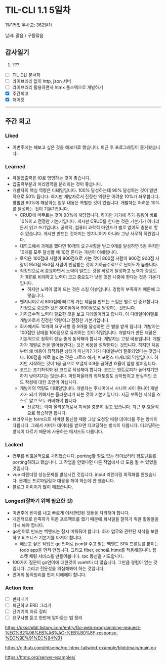 # TIL-CLI 1.1 5일차

1일1커밋 무사고: 362일차

날씨: 맑음 / 구름많음

## 감사일기

1. ???

- [ ] TIL-CLI 문서화
- [ ] 라이브러리 없이 http, json 서버
- [ ] 라이브러리 활용하면서 htmx 풀스택으로 개발하기
- [x] 주간회고
- [x] 해어컷

---

## 주간 회고

### Liked

- 이번주에는 해보고 싶은 것을 해보기로 했습니다. 퇴근 후 프로그래밍이 즐거웠습니다.

### Learned

- 파일입출력은 IO로 명명하는 것이 좋습니다.
- 입출력부분과 처리영역을 분리하는 것이 좋습니다.
- 개발자의 핵심 역량은 디테일입니다. 100% 달성하는데 90% 달성하는 것이 일반적으로 50% 듭니다. 하지만 개발자로서 진정한 역량은 어려운 10%가 좌우합니다. 평범한 90%에 해당하는 업무 내용은 특별한 것이 없습니다. 개발자는 어려운 10%를 달성하는 것이 기본기입니다.
  - CRUD에 머무르는 것이 90%에 해당합니다. 하지만 거기에 추가 응용이 바로 10%이고 전정한 기본기입니다. 게시판 CRUD를 한다는 것은 기본기가 아니라 문서 읽고 쓰기입니다. 공학적, 컴퓨터 과학적 마인드가 별로 없어도 충분히 할 수 있습니다. 게시판 만드는 것까지는 엔지니어가 아니라 그냥 사무직 직원입니다.
  - 대학교에서 과제를 했다면 10개의 요구사항을 받고 9개를 달성하면 5점 주지만 10개를 모두 달성할 때 10점 준다는 개념이 이해됩니다.
  - 토익은 100점대 사람이 800점으로 가는 것이 800점 사람이 900점 900점 사람이 950점 950점 사람이 만점받는 것이 기하급수적으로 난이도가 높습니다.
  - 직장인으로서 중요하면서 노력이 덜드는 것을 빠르게 달성하고 노력과 중요도가 1대1로 비례하고 노력이 크고 중요도가 낮은 것은 나중에 한다는 것은 기본기입니다.
    - 하지만 노력이 많이 드는 것은 스킬 이슈입니다. 경험이 부족하기 때문에 그렇습니다.
  - 엔지니어로서 800점에 빠르게 가는 제품을 만드는 스킬은 별로 안 중요합니다. 진정으로 중요한 것은 800점에서 900점으로 달성하는 것입니다.
  - 기하급수적 노력이 필요한 것을 보고 디테일이라고 합니다. 이 디테일이야말로 개발자로서 진정한 역량이고 전정한 기본기입니다.
  - 회사에서도 10개의 요구사항 중 9개를 달성하면 큰 벌을 받게 됩니다. 개발자는 100점인 상태를 100점으로 유지하는 것이 직업입니다. 개발자가 만든 제품은 기본적으로 정확히 성능 좋게 동작해야 합니다. 개발자는 고정 비용입니다. 개발자가 개발로 돈을 벌어들인다는 것은 비용을 절약한다는 것입니다. 하지만 처음부터 왜 비용이 최적화된 상태가 아닌가? 거기 디테일부터 잘못되었다는 것입니다. 100점을 배로 늘리는 것은 그로스 해커, 퍼포먼스 마케터의 역할입니다. 하지만 시작하는 것이 1을 곱으로 보낼지 0.9를 곱하면 효율이 엄청 떨어집니다.
  - 코드는 조기최적화 된 코드로 작성해야 합니다. 코드는 엔트로피가 높아지기만 하지 낮아지지는 않습니다. 마틴파울러의 리팩토링도 상아탑이고 현실적인 코드 작성에 대한 조언이 아닙니다.
  - 개발자의 역량도 디테일입니다. 개발자는 주니어에서 시니어 사이 중니어 개발자가 되기 위해서는 올라운더가 되는 것이 기본기입니다. 지금 부족한 지식을 스스로 알고 모두 커버해야 합니다.
    - 전공자는 이미 올라운더로서 지식을 충분히 갖고 있습니다. 퇴근 후 효율적으로 복습하면 됩니다.
- 브라우저는 form으로 서버랑 통신할 때랑 그냥 요청할 때랑 데이터를 주는 방식이 다릅니다. 그래서 서버가 데이터를 받으면 디코딩하는 방식이 다릅니다. 디코딩하는 방식이 다르기 때문에 사용하는 메서드도 다릅니다.

### Lacked

- 업무를 비효율적으로 처리했습니다. porting할 필요 없는 라이브러리 컴포넌트를 porting하려고 했습니다. 그 작업을 안했다면 다른 작업에서 더 도움 될 수 있었을 것입니다.
- vue 리랜더링 성능문제를 발생시킨 것입니다. input 리랜더링 최적화를 안했습니다. 문제는 프로파일링과 대응을 해야 하는데 안 했습니다.
- 블로그 이미지가 많이 깨졌습니다.

### Longed(잘하기 위해 필요한 것)

- 이번주에 반차를 내고 빠르게 이사관련된 것들을 처리해야 합니다.
- 개인적으로 만족하기 위한 프로젝트를 했기 때문에 회사일을 잘하기 위한 활동들을 다시 해야 합니다.
- go언어로 만드는 백엔드는 잠시 미뤄둬야 합니다. 회사 업무와 관련된 지식을 보완하고 비즈니스 기본기를 다져야 합니다.
  - 해보고 싶은 작업은 go 언어로 json을 주고 받는 백엔드 SPA 프론트를 붙이는 todo app을 먼저 만듭니다. 그리고 fiber, echo로 htmx를 적용해봅니다. 웹 소캣 채팅 서비스를 만들어봅니다. rpc 통신을 시도합니다.
- 100가지 질문이 go언어에 대한것이 vue보다 더 많습니다. 그만큼 경험이 없는 것입니다. 그리고 전문성을 의심해봐야 하는 것입니다.
- 언어의 동작원리를 먼저 이해해야 합니다.

### Action Item

- [ ] 반차내기
- [ ] 퇴근하고 ERD 그리기
- [ ] 단기기억 자료 정리
- [ ] 요구사항 듣고 한번에 알아듣는 법 정리

https://dksshddl.tistory.com/entry/Go-web-programming-request-%EC%B2%98%EB%A6%AC-%EB%B0%8F-response-%EC%9E%91%EC%84%B1

https://github.com/jritsema/go-htmx-tailwind-example/blob/main/main.go

https://htmx.org/server-examples/

